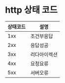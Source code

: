 # http 상태 코드

|**상태코드**|**설명**|
|---|---|
|1xx|조건부응답|
|2xx|응답성공|
|3xx|리다아이렉션|
|4xx|요청요류|
|5xx|서버오류|
